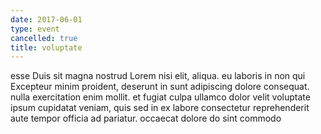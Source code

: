 ```yaml
---
date: 2017-06-01
type: event
cancelled: true
title: voluptate
---
```

esse Duis sit magna nostrud Lorem nisi elit, aliqua. eu laboris in non qui Excepteur minim proident, deserunt in sunt adipiscing dolore consequat. nulla exercitation enim mollit. et fugiat culpa ullamco dolor velit voluptate ipsum cupidatat veniam, quis sed in ex labore consectetur reprehenderit aute tempor officia ad pariatur. occaecat dolore do sint commodo